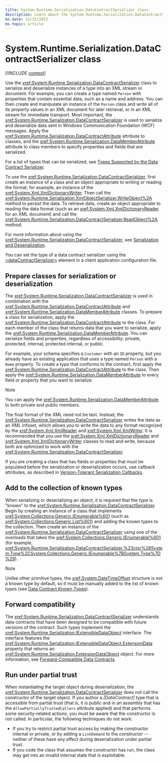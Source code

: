 ```yaml
---
title: System.Runtime.Serialization.DataContractSerializer class
description: Learn about the System.Runtime.Serialization.DataContractSerializer class.
ms.date: 12/31/2023
ms.topic: article
---
```

# System.Runtime.Serialization.DataContractSerializer class

[!INCLUDE [context](includes/context.md)]

Use the <xref:System.Runtime.Serialization.DataContractSerializer> class to serialize and deserialize instances of a type into an XML stream or document. For example, you can create a type named `Person` with properties that contain essential data, such as a name and address. You can then create and manipulate an instance of the `Person` class and write all of its property values in an XML document for later retrieval, or in an XML stream for immediate transport. Most important, the <xref:System.Runtime.Serialization.DataContractSerializer> is used to serialize and deserialize data sent in Windows Communication Foundation (WCF) messages. Apply the <xref:System.Runtime.Serialization.DataContractAttribute> attribute to classes, and the <xref:System.Runtime.Serialization.DataMemberAttribute> attribute to class members to specify properties and fields that are serialized.

For a list of types that can be serialized, see [Types Supported by the Data Contract Serializer](../../framework/wcf/feature-details/types-supported-by-the-data-contract-serializer.md).

To use the <xref:System.Runtime.Serialization.DataContractSerializer>, first create an instance of a class and an object appropriate to writing or reading the format; for example, an instance of the <xref:System.Xml.XmlDictionaryWriter>. Then call the <xref:System.Runtime.Serialization.XmlObjectSerializer.WriteObject%2A> method to persist the data. To retrieve data, create an object appropriate to reading the data format (such as an <xref:System.Xml.XmlDictionaryReader> for an XML document) and call the <xref:System.Runtime.Serialization.DataContractSerializer.ReadObject%2A> method.

For more information about using the <xref:System.Runtime.Serialization.DataContractSerializer>, see [Serialization and Deserialization](../../framework/wcf/feature-details/serialization-and-deserialization.md).

You can set the type of a data contract serializer using the [&lt;dataContractSerializer&gt;](../../framework/configure-apps/file-schema/wcf/datacontractserializer-element.md) element in a client application configuration file.

## Prepare classes for serialization or deserialization

The <xref:System.Runtime.Serialization.DataContractSerializer> is used in combination with the <xref:System.Runtime.Serialization.DataContractAttribute> and <xref:System.Runtime.Serialization.DataMemberAttribute> classes. To prepare a class for serialization, apply the <xref:System.Runtime.Serialization.DataContractAttribute> to the class. For each member of the class that returns data that you want to serialize, apply the <xref:System.Runtime.Serialization.DataMemberAttribute>. You can serialize fields and properties, regardless of accessibility: private, protected, internal, protected internal, or public.

For example, your schema specifies a `Customer` with an `ID` property, but you already have an existing application that uses a type named `Person` with a `Name` property. To create a type that conforms to the contract, first apply the <xref:System.Runtime.Serialization.DataContractAttribute> to the class. Then apply the <xref:System.Runtime.Serialization.DataMemberAttribute> to every field or property that you want to serialize.

> [!NOTE]
> You can apply the <xref:System.Runtime.Serialization.DataMemberAttribute> to both private and public members.

The final format of the XML need not be text. Instead, the <xref:System.Runtime.Serialization.DataContractSerializer> writes the data as an XML infoset, which allows you to write the data to any format recognized by the <xref:System.Xml.XmlReader> and <xref:System.Xml.XmlWriter>. It is recommended that you use the <xref:System.Xml.XmlDictionaryReader> and <xref:System.Xml.XmlDictionaryWriter> classes to read and write, because both are optimized to work with the <xref:System.Runtime.Serialization.DataContractSerializer>.

If you are creating a class that has fields or properties that must be populated before the serialization or deserialization occurs, use callback attributes, as described in [Version-Tolerant Serialization Callbacks](../../framework/wcf/feature-details/version-tolerant-serialization-callbacks.md).

## Add to the collection of known types

When serializing or deserializing an object, it is required that the type is "known" to the <xref:System.Runtime.Serialization.DataContractSerializer>. Begin by creating an instance of a class that implements <xref:System.Collections.Generic.IEnumerable%601> (such as <xref:System.Collections.Generic.List%601>) and adding the known types to the collection. Then create an instance of the <xref:System.Runtime.Serialization.DataContractSerializer> using one of the overloads that takes the <xref:System.Collections.Generic.IEnumerable%601> (for example, <xref:System.Runtime.Serialization.DataContractSerializer.%23ctor%28System.Type%2CSystem.Collections.Generic.IEnumerable%7BSystem.Type%7D%29>).

> [!NOTE]
> Unlike other primitive types, the <xref:System.DateTimeOffset> structure is not a known type by default, so it must be manually added to the list of known types (see [Data Contract Known Types](../../framework/wcf/feature-details/data-contract-known-types.md)).

## Forward compatibility

The <xref:System.Runtime.Serialization.DataContractSerializer> understands data contracts that have been designed to be compatible with future versions of the contract. Such types implement the <xref:System.Runtime.Serialization.IExtensibleDataObject> interface. The interface features the <xref:System.Runtime.Serialization.IExtensibleDataObject.ExtensionData> property that returns an <xref:System.Runtime.Serialization.ExtensionDataObject> object. For more information, see [Forward-Compatible Data Contracts](../../framework/wcf/feature-details/forward-compatible-data-contracts.md).

## Run under partial trust

When instantiating the target object during deserialization, the <xref:System.Runtime.Serialization.DataContractSerializer> does not call the constructor of the target object. If you author a *[DataContract]* type that is accessible from partial trust (that is, it is public and in an assembly that has the `AllowPartiallyTrustedCallers` attribute applied) and that performs some security-related actions, you must be aware that the constructor is not called. In particular, the following techniques do not work:

- If you try to restrict partial trust access by making the constructor internal or private, or by adding a `LinkDemand` to the constructor -- neither of these have any effect during deserialization under partial trust.
- If you code the class that assumes the constructor has run, the class may get into an invalid internal state that is exploitable.
